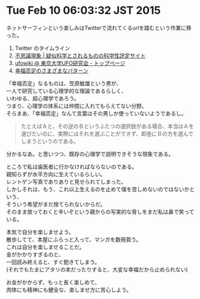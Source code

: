 Tue Feb 10 06:03:32 JST 2015
===

ネットサーフィンという楽しみはTwitterで流れてくるurlを踏むという作業に移った。

1. Twitter のタイムライン
1. [不思議現象 | 疑似科学とされるものの科学性評定サイト](http://www.sciencecomlabo.jp/supernatural_power/)
1. [ufowiki @ 東京大学UFO研究会 - トップページ](http://www50.atwiki.jp/ufowiki/)
1. [幸福否定のさまざまなパターン](http://www.02.246.ne.jp/~kasahara/psycho/denialofhappiness1.html)

「幸福否定」なるものは、笠原敏雄という男が、  
一人で研究している心理学的な理論であるらしく、  
いわゆる、超心理学であろう。  
つまり、心理学の体系には仲間に入れてもらえてない分野。  
そらまあ、「幸福否定」なんて言葉はその男しか使っていないようであるし。  

> たとえばＡと、その逆のＢというふたつの選択肢がある場合、本当はＡを選びたいのに、実際にはそれを選ぶことができず、即座にＢの方を選んでしまうというのである。

分かるなあ。と思いつつ、既存の心理学で説明できそうな現象である。

ところで私は歯医者に行かなければならないのである。  
親知らずが水平方向に生えているらしい。  
レントゲン写真でありありと見せられてしまった。  
しかしそれは、もう、これ以上生えるのを止めて僕を苦しめないのではないかという、  
そういう希望がまだ捨てられないからだ。  
そのまま放っておくと辛いぞという親からの写実的な脅しをまだ私は鼻で笑っている。

本気で自分を楽しませよう。  
散歩してて、本屋にふらっと入って、マンガを数冊買う。  
これは自分を楽しませることだ。  
金がかかりすぎるのと、  
一回読み終えると、すぐ飽きてしまう。  
(それでもたまにアタリの本だったりすると、大変な幸福だから止められない)

お金がかからず、もっと長く楽しめて、  
肉体にも精神にも健全な、楽しませ方に苦心しよう。

